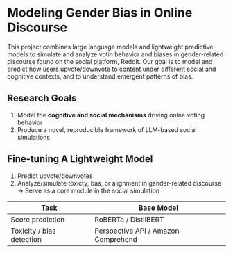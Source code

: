 # Modeling Gender Bias in Online Discourse

This project combines large language models and lightweight predictive models to simulate and analyze votin behavior and biases in gender-related discourse found on the social platform, Reddit. Our goal is to model and predict how users upvote/downvote to content under different social and cognitive contexts, and to understand emergent patterns of bias.

## Research Goals
1. Model the **cognitive and social mechanisms** driving onlne voting behavior
2. Produce a novel, reproducible framework of LLM-based social simulations

## Fine-tuning A Lightweight Model
1. Predict upvote/downvotes
2. Analyze/simulate toxicty, bas, or alignment in gender-related discourse
&rarr; Serve as a core module in the social simulation

| Task                        | Base Model          |
| --------------------------- | ------------------------------- | 
| Score prediction            | RoBERTa / DistilBERT            |
| Toxicity / bias detection   | Perspective API / Amazon Comprehend |
